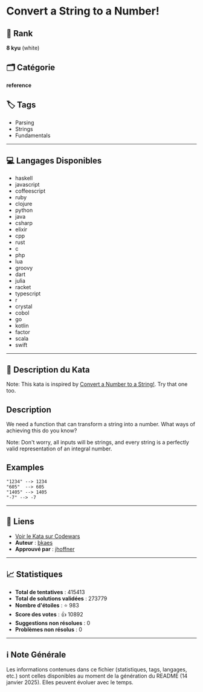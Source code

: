 # Convert a String to a Number!

## 🏅 Rank
**8 kyu** (white)

## 🗂️ Catégorie
**reference**

## 🏷️ Tags
- Parsing
- Strings
- Fundamentals

---

## 💻 Langages Disponibles
- haskell
- javascript
- coffeescript
- ruby
- clojure
- python
- java
- csharp
- elixir
- cpp
- rust
- c
- php
- lua
- groovy
- dart
- julia
- racket
- typescript
- r
- crystal
- cobol
- go
- kotlin
- factor
- scala
- swift

---

## 📜 Description du Kata

Note: This kata is inspired by [Convert a Number to a String!](http://www.codewars.com/kata/convert-a-number-to-a-string/). Try that one too.

## Description

We need a function that can transform a string into a number. What ways of achieving this do you know?

Note: Don't worry, all inputs will be strings, and every string is a perfectly valid representation of an integral number.

## Examples
```
"1234" --> 1234
"605"  --> 605
"1405" --> 1405
"-7" --> -7
```



---

## 🔗 Liens
- [Voir le Kata sur Codewars](https://www.codewars.com/kata/544675c6f971f7399a000e79)
- **Auteur** : [bkaes](https://www.codewars.com/users/bkaes)
- **Approuvé par** : [jhoffner](https://www.codewars.com/users/jhoffner)

---

## 📈 Statistiques
- **Total de tentatives** : 415413
- **Total de solutions validées** : 273779
- **Nombre d'étoiles** : ⭐ 983
- **Score des votes** : 👍 10892
- **Suggestions non résolues** : 0
- **Problèmes non résolus** : 0

---

## ℹ️ Note Générale
Les informations contenues dans ce fichier (statistiques, tags, langages, etc.) sont celles disponibles au moment de la génération du README (14 janvier 2025). Elles peuvent évoluer avec le temps.
